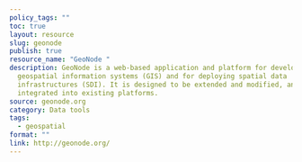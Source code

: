 ```yaml
---
policy_tags: ""
toc: true
layout: resource
slug: geonode
publish: true
resource_name: "GeoNode "
description: GeoNode is a web-based application and platform for developing
  geospatial information systems (GIS) and for deploying spatial data
  infrastructures (SDI). It is designed to be extended and modified, and can be
  integrated into existing platforms.
source: geonode.org
category: Data tools
tags:
  - geospatial
format: ""
link: http://geonode.org/
---
```


